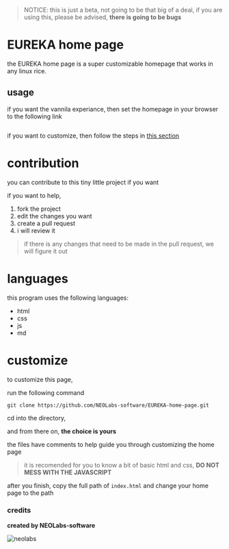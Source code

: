 > NOTICE: this is just a beta, not going to be that big of a deal, if you are using this, please be advised, **there is going to be bugs**

# EUREKA home page

the EUREKA home page is a super customizable homepage that works in any linux rice.

## usage

if you want the vannila experiance, then set the homepage in your browser to the following link 
```

```

if you want to customize, then follow the steps in [this section](#customize) 

# contribution

you can contribute to this tiny little project if you want

if you want to help,
1. fork the project
2. edit the changes you want
3. create a pull request
4. i will review it 
> if there is any changes that need to be made in the pull request, we will figure it out

# languages

this program uses the following languages:

* html
* css
* js
* md 

# customize

to customize this page,

run the following command

```
git clone https://github.com/NEOLabs-software/EUREKA-home-page.git
```

cd into the directory,

and from there on, **the choice is yours**

the files have comments to help guide you through customizing the home page

> it is recomended for you to know a bit of basic html and css, **DO NOT MESS WITH THE JAVASCRIPT**

after you finish, copy the full path of ```index.html``` and change your home page to the path

### credits

**created by NEOLabs-software**

![neolabs](https://github.com/NEOLabs-software/example-form-html/assets/101670923/7acb51d9-c48f-470a-9473-981358fb4865)
